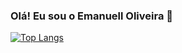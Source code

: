 ### Olá! Eu sou o Emanuell Oliveira 👋

[![Top Langs](https://github-readme-stats.vercel.app/api/top-langs/?username=EmanuellOliveira)](https://github.com/EmanuellOliveira/EmanuellOliveira//github-readme-stats)
